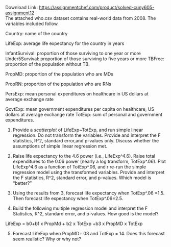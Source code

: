 Download Link: https://assignmentchef.com/product/solved-cuny605-assignment12
<br>
The attached who.csv dataset contains real-world data from 2008.  The variables included follow.

Country:  name of the country

LifeExp:  average life expectancy for the country in years

InfantSurvival:  proportion of those surviving to one year or more Under5Survival:  proportion of those surviving to five years or more TBFree:  proportion of the population without TB.

PropMD:  proportion of the population who are MDs

PropRN:  proportion of the population who are RNs

PersExp:  mean personal expenditures on healthcare in US dollars at average exchange rate

GovtExp:  mean government expenditures per capita on healthcare, US dollars at average exchange rate TotExp:  sum of personal and government expenditures.







<ol>

 <li>Provide a <em>scatterplot </em>of LifeExp~TotExp, and run simple linear regression. Do not transform the variables.  Provide and interpret the F statistics, R^2, standard error,and p-values only.  Discuss whether the assumptions of simple linear regression met.</li>

</ol>




<ol start="2">

 <li>Raise life expectancy to the 4.6 power (i.e., LifeExp^4.6). Raise total expenditures to the 0.06 power (nearly a log transform, TotExp^.06). Plot LifeExp^4.6  as a function of TotExp^.06, and r re-run the simple regression model using the transformed variables.  Provide and interpret the F statistics, R^2, standard error, and p-values.   Which model is “better?”</li>

</ol>




<ol start="3">

 <li>Using the results from 3, forecast life expectancy when TotExp^.06 =1.5. Then forecast life expectancy when TotExp^.06=2.5.</li>

</ol>




<ol start="4">

 <li>Build the following multiple regression model and interpret the F Statistics, R^2, standard error, and p-values. How good is the model?</li>

</ol>




LifeExp = b0+b1 x PropMd + b2 x TotExp  +b3 x PropMD x TotExp







<ol start="5">

 <li>Forecast LifeExp when PropMD=.03 and TotExp = 14. Does this forecast seem realistic?  Why or why not?</li>

</ol>


